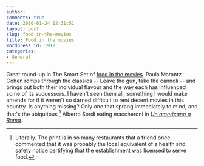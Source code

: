 ```yaml
---
author:
comments: true
date: 2010-01-24 12:31:51
layout: post
slug: food-in-the-movies
title: Food in the movies
wordpress_id: 1912
categories:
- General
---
```


Great round-up in The Smart Set of [food in the movies](http://www.thesmartset.com/article/article01221001.aspx). Paula Marantz Cohen romps through the classics -- Leave the gun, take the cannoli -- and brings out both their individual flavour and the way each has influenced some of its successors. I haven't seen them all, something I would make amends for if it weren't so darned difficult to rent decent movies in this country. Is anything missing? Only one that sprang immediately to mind, and that's the ubiquitous [^fn1] Alberto Sordi eating maccheroni in _[Un americano a Roma](http://www.imdb.com/title/tt0046705/)_.

[^fn1]: Literally. The print is in so many restaurants that a friend once commented that it was probably the local equivalent of a health and safety notice certifying that the establishment was licensed to serve food. 


